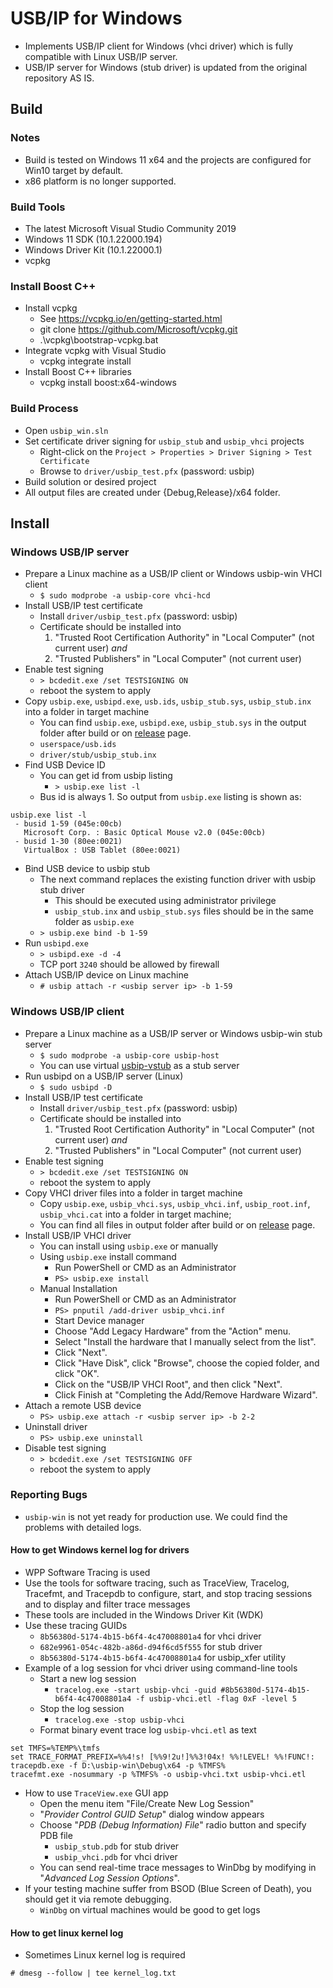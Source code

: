# USB/IP for Windows

- Implements USB/IP client for Windows (vhci driver) which is fully compatible with Linux USB/IP server.
- USB/IP server for Windows (stub driver) is updated from the original repository AS IS.

## Build

### Notes
- Build is tested on Windows 11 x64 and the projects are configured for Win10 target by default.
- x86 platform is no longer supported.

### Build Tools
- The latest Microsoft Visual Studio Community 2019
- Windows 11 SDK (10.1.22000.194)
- Windows Driver Kit (10.1.22000.1)
- vcpkg

### Install Boost C++
- Install vcpkg
  - See https://vcpkg.io/en/getting-started.html
  - git clone https://github.com/Microsoft/vcpkg.git
  - .\vcpkg\bootstrap-vcpkg.bat
- Integrate vcpkg with Visual Studio
  - vcpkg integrate install
- Install Boost C++ libraries
  - vcpkg install boost:x64-windows

### Build Process
- Open `usbip_win.sln`
- Set certificate driver signing for `usbip_stub` and `usbip_vhci` projects
  - Right-click on the `Project > Properties > Driver Signing > Test Certificate`
  - Browse to `driver/usbip_test.pfx` (password: usbip)
- Build solution or desired project
- All output files are created under {Debug,Release}/x64 folder.

## Install

### Windows USB/IP server
- Prepare a Linux machine as a USB/IP client or Windows usbip-win VHCI client
  - `$ sudo modprobe -a usbip-core vhci-hcd`
- Install USB/IP test certificate
  - Install `driver/usbip_test.pfx` (password: usbip)
  - Certificate should be installed into
    1. "Trusted Root Certification Authority" in "Local Computer" (not current user) *and*
    2. "Trusted Publishers" in "Local Computer" (not current user)
- Enable test signing
  - `> bcdedit.exe /set TESTSIGNING ON`
  - reboot the system to apply
- Copy `usbip.exe`, `usbipd.exe`, `usb.ids`, `usbip_stub.sys`, `usbip_stub.inx` into a folder in target machine
  - You can find `usbip.exe`, `usbipd.exe`, `usbip_stub.sys` in the output folder after build or on [release](https://github.com/vadimgrn/usbip-win/releases) page.
  - `userspace/usb.ids`
  - `driver/stub/usbip_stub.inx`
- Find USB Device ID
  - You can get id from usbip listing
    - `> usbip.exe list -l`
  - Bus id is always 1. So output from `usbip.exe` listing is shown as:
```
usbip.exe list -l
 - busid 1-59 (045e:00cb)
   Microsoft Corp. : Basic Optical Mouse v2.0 (045e:00cb)
 - busid 1-30 (80ee:0021)
   VirtualBox : USB Tablet (80ee:0021)
```
- Bind USB device to usbip stub
  - The next command replaces the existing function driver with usbip stub driver
    - This should be executed using administrator privilege
    - `usbip_stub.inx` and `usbip_stub.sys` files should be in the same folder as `usbip.exe`
  - `> usbip.exe bind -b 1-59`
- Run `usbipd.exe`
  - `> usbipd.exe -d -4`
  - TCP port `3240` should be allowed by firewall
- Attach USB/IP device on Linux machine
  - `# usbip attach -r <usbip server ip> -b 1-59`

### Windows USB/IP client
- Prepare a Linux machine as a USB/IP server or Windows usbip-win stub server
  - `$ sudo modprobe -a usbip-core usbip-host`
  - You can use virtual [usbip-vstub](https://github.com/vadimgrn/usbip-vstub) as a stub server
- Run usbipd on a USB/IP server (Linux)
  - `$ sudo usbipd -D`
- Install USB/IP test certificate
  - Install `driver/usbip_test.pfx` (password: usbip)
  - Certificate should be installed into
    1. "Trusted Root Certification Authority" in "Local Computer" (not current user) *and*
    2. "Trusted Publishers" in "Local Computer" (not current user)
- Enable test signing
  - `> bcdedit.exe /set TESTSIGNING ON`
  - reboot the system to apply
- Copy VHCI driver files into a folder in target machine
  - Copy `usbip.exe`, `usbip_vhci.sys`, `usbip_vhci.inf`, `usbip_root.inf`, `usbip_vhci.cat` into a folder in target machine;
  - You can find all files in output folder after build or on [release](https://github.com/vadimgrn/usbip-win/releases) page.
- Install USB/IP VHCI driver
  - You can install using `usbip.exe` or manually
  - Using `usbip.exe` install command
    - Run PowerShell or CMD as an Administrator
    - `PS> usbip.exe install`
  - Manual Installation
    - Run PowerShell or CMD as an Administrator
    - `PS> pnputil /add-driver usbip_vhci.inf`
    - Start Device manager
    - Choose "Add Legacy Hardware" from the "Action" menu.
    - Select "Install the hardware that I manually select from the list".
    - Click "Next".
    - Click "Have Disk", click "Browse", choose the copied folder, and click "OK".
    - Click on the "USB/IP VHCI Root", and then click "Next".
    - Click Finish at "Completing the Add/Remove Hardware Wizard".
- Attach a remote USB device
  - `PS> usbip.exe attach -r <usbip server ip> -b 2-2`
- Uninstall driver
  - `PS> usbip.exe uninstall`
- Disable test signing
  - `> bcdedit.exe /set TESTSIGNING OFF`
  - reboot the system to apply

### Reporting Bugs
- `usbip-win` is not yet ready for production use. We could find the problems with detailed logs.

#### How to get Windows kernel log for drivers
- WPP Software Tracing is used
- Use the tools for software tracing, such as TraceView, Tracelog, Tracefmt, and Tracepdb to configure, start, and stop tracing sessions and to display and filter trace messages
- These tools are included in the Windows Driver Kit (WDK)
- Use these tracing GUIDs
  - `8b56380d-5174-4b15-b6f4-4c47008801a4` for vhci driver
  - `682e9961-054c-482b-a86d-d94f6cd5f555` for stub driver
  - `8b56380d-5174-4b15-b6f4-4c47008801a4` for usbip_xfer utility
- Example of a log session for vhci driver using command-line tools
  - Start a new log session
    - `tracelog.exe -start usbip-vhci -guid #8b56380d-5174-4b15-b6f4-4c47008801a4 -f usbip-vhci.etl -flag 0xF -level 5`
  - Stop the log session
    - `tracelog.exe -stop usbip-vhci`
  - Format binary event trace log `usbip-vhci.etl` as text
```
set TMFS=%TEMP%\tmfs
set TRACE_FORMAT_PREFIX=%%4!s! [%%9!2u!]%%3!04x! %%!LEVEL! %%!FUNC!:
tracepdb.exe -f D:\usbip-win\Debug\x64 -p %TMFS%
tracefmt.exe -nosummary -p %TMFS% -o usbip-vhci.txt usbip-vhci.etl
```
- How to use `TraceView.exe` GUI app
  - Open the menu item "File/Create New Log Session"
  - \"*Provider Control GUID Setup*\" dialog window appears
  - Choose \"*PDB (Debug Information) File*\" radio button and specify PDB file
    - `usbip_stub.pdb` for stub driver
    - `usbip_vhci.pdb` for vhci driver
  - You can send real-time trace messages to WinDbg by modifying in \"*Advanced Log Session Options*\".
- If your testing machine suffer from BSOD (Blue Screen of Death), you should get it via remote debugging.
  - `WinDbg` on virtual machines would be good to get logs

#### How to get linux kernel log
- Sometimes Linux kernel log is required
```
# dmesg --follow | tee kernel_log.txt
```

